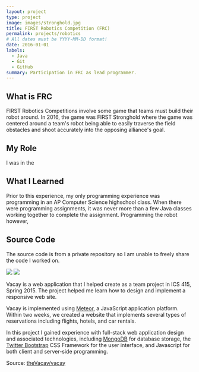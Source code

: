 ```yaml
---
layout: project
type: project
image: images/stronghold.jpg
title: FIRST Robotics Competition (FRC)
permalink: projects/robotics
# All dates must be YYYY-MM-DD format!
date: 2016-01-01
labels:
  - Java
  - Git
  - GitHub
summary: Participation in FRC as lead programmer.
---
```


## What is FRC
FIRST Robotics Competitions involve some game that teams must build their robot around. In 2016, the game was FIRST Stronghold where the game was centered around a team's robot being able to easily traverse the field obstacles and shoot accurately into the opposing alliance's goal. 

## My Role

I was in the 

## What I Learned

Prior to this experience, my only programming experience was programming in an AP Computer Science highschool class. When there were programming assignments, it was never more than a few Java classes working together to complete the assignment. Programming the robot however, 

## Source Code
The source code is from a private repository so I am unable to freely share the code I worked on. 

<img class="ui medium right floated rounded image" src="../images/first-stronghold.jpg">

<img class="ui medium right floated rounded image" src="../images/vacay-home-page.png">

Vacay is a web application that I helped create as a team project in ICS 415, Spring 2015. The project helped me learn how to design and implement a responsive web site.

Vacay is implemented using [Meteor](http://meteor.com), a JavaScript application platform. Within two weeks, we created a website that implements several types of reservations including flights, hotels, and car rentals.

In this project I gained experience with full-stack web application design and associated technologies, including [MongoDB](http://mongodb.com) for database storage, the [Twitter Bootstrap](http://getbootstrap.com/) CSS Framework for the user interface, and Javascript for both client and server-side programming. 
 
Source: <a href="https://github.com/theVacay/vacay"><i class="large github icon"></i>theVacay/vacay</a>
